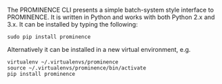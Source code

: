 The PROMINENCE CLI presents a simple batch-system style interface to PROMINENCE. It is written in Python and works with both Python 2.x and 3.x. It can be installed by typing the following:
```
sudo pip install prominence
```
Alternatively it can be installed in a new virtual environment, e.g.
```
virtualenv ~/.virtualenvs/prominence
source ~/.virtualenvs/prominence/bin/activate
pip install prominence
```
